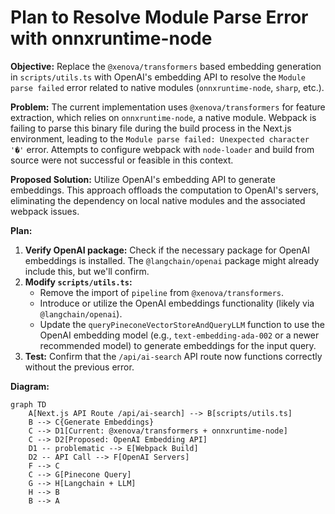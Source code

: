 # Plan to Resolve Module Parse Error with onnxruntime-node

**Objective:** Replace the `@xenova/transformers` based embedding generation in `scripts/utils.ts` with OpenAI's embedding API to resolve the `Module parse failed` error related to native modules (`onnxruntime-node`, `sharp`, etc.).

**Problem:** The current implementation uses `@xenova/transformers` for feature extraction, which relies on `onnxruntime-node`, a native module. Webpack is failing to parse this binary file during the build process in the Next.js environment, leading to the `Module parse failed: Unexpected character '�'` error. Attempts to configure webpack with `node-loader` and build from source were not successful or feasible in this context.

**Proposed Solution:** Utilize OpenAI's embedding API to generate embeddings. This approach offloads the computation to OpenAI's servers, eliminating the dependency on local native modules and the associated webpack issues.

**Plan:**

1.  **Verify OpenAI package:** Check if the necessary package for OpenAI embeddings is installed. The `@langchain/openai` package might already include this, but we'll confirm.
2.  **Modify `scripts/utils.ts`:**
    *   Remove the import of `pipeline` from `@xenova/transformers`.
    *   Introduce or utilize the OpenAI embeddings functionality (likely via `@langchain/openai`).
    *   Update the `queryPineconeVectorStoreAndQueryLLM` function to use the OpenAI embedding model (e.g., `text-embedding-ada-002` or a newer recommended model) to generate embeddings for the input query.
3.  **Test:** Confirm that the `/api/ai-search` API route now functions correctly without the previous error.

**Diagram:**

```mermaid
graph TD
    A[Next.js API Route /api/ai-search] --> B[scripts/utils.ts]
    B --> C{Generate Embeddings}
    C --> D1[Current: @xenova/transformers + onnxruntime-node]
    C --> D2[Proposed: OpenAI Embedding API]
    D1 -- problematic --> E[Webpack Build]
    D2 -- API Call --> F[OpenAI Servers]
    F --> C
    C --> G[Pinecone Query]
    G --> H[Langchain + LLM]
    H --> B
    B --> A